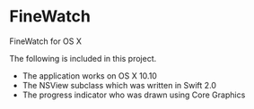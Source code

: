 # FineWatch
FineWatch for OS X

The following is included in this project.

- The application works on OS X 10.10
- The NSView subclass which was written in Swift 2.0
- The progress indicator who was drawn using Core Graphics
